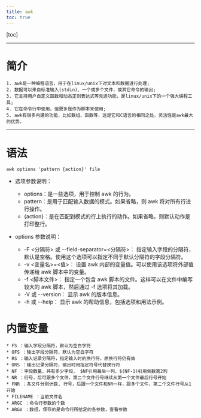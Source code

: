 ```yaml
---
title: awk
toc: true
---
```

[toc]

---
# 简介
    1. awk是一种编程语言，用于在linux/unix下对文本和数据进行处理;
    2. 数据可以来自标准输入(stdin)、一个或多个文件，或其它命令的输出;
    3. 它支持用户自定义函数和动态正则表达式等先进功能，是linux/unix下的一个强大编程工具;
    4. 它在命令行中使用，但更多是作为脚本来使用;
    5. awk有很多内建的功能，比如数组、函数等，这是它和C语言的相同之处，灵活性是awk最大的优势。

---
# 语法
```shell
awk options 'pattern {action}' file
```

* 选项参数说明：
    * options：是一些选项，用于控制 awk 的行为。
    * pattern：是用于匹配输入数据的模式。如果省略，则 awk 将对所有行进行操作。
    * {action}：是在匹配到模式的行上执行的动作。如果省略，则默认动作是打印整行。

* options 参数说明：
    * -F <分隔符> 或 --field-separator=<分隔符>： 指定输入字段的分隔符，默认是空格。使用这个选项可以指定不同于默认分隔符的字段分隔符。
    * -v <变量名>=<值>： 设置 awk 内部的变量值。可以使用该选项将外部值传递给 awk 脚本中的变量。
    * -f <脚本文件>： 指定一个包含 awk 脚本的文件。这样可以在文件中编写较大的 awk 脚本，然后通过 -f 选项将其加载。
    * -V 或 --version： 显示 awk 的版本信息。
    * -h 或 --help： 显示 awk 的帮助信息，包括选项和用法示例。

# 内置变量
    * FS ：输入字段分隔符，默认为空白字符
    * OFS ：输出字段分隔符，默认为空白字符
    * RS ：输入记录分隔符，指定输入时的换行符，原换行符仍有效
    * ORS ：输出记录分隔符，输出时用指定符号代替换行符
    * NF ：字段数量，共有多少字段， $NF引用最后一列，$(NF-1)引用倒数第2列
    * NR ：行号，后可跟多个文件，第二个文件行号继续从第一个文件最后行号开始
    * FNR ：各文件分别计数, 行号，后跟一个文件和NR一样，跟多个文件，第二个文件行号从1开始
    * FILENAME ：当前文件名
    * ARGC ：命令行参数的个数
    * ARGV ：数组，保存的是命令行所给定的各参数，查看参数
